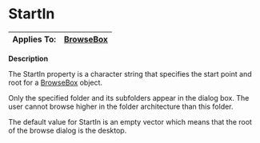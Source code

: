 




<h1 class="heading"><span class="name">StartIn</span></h1>

| Applies To: | [BrowseBox](./browsebox.md) |
| --- | ---  |


**Description**


The StartIn property is a character string that specifies the start point and root for a [BrowseBox](./browsebox.md) object.


Only the specified folder and its subfolders appear in the dialog box. The user cannot browse higher in the folder architecture than this folder.


The default value for StartIn is an empty vector which means that the root of the browse dialog is the desktop.



